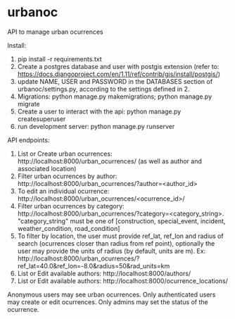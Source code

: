 # urbanoc
API to manage urban ocurrences

Install:
1. pip install -r requirements.txt
2. Create a postgres database and user with postgis extension (refer to: https://docs.djangoproject.com/en/1.11/ref/contrib/gis/install/postgis/)
3. update NAME, USER and PASSWORD in the DATABASES section of urbanoc/settings.py, according to the settings defined in 2.
4. Migrations: python manage.py makemigrations; python manage.py migrate
5. Create a user to interact with the api: python manage.py createsuperuser
6. run development server: python manage.py runserver

API endpoints:
1. List or Create urban ocurrences: http://localhost:8000/urban_ocurrences/ (as well as author and associated location)
2. Filter urban ocurrences by author: http://localhost:8000/urban_ocurrences/?author=<author_id>
3. To edit an individual ocurrence: http://localhost:8000/urban_ocurrences/<ocurrence_id>/
4. Filter urban ocurrences by category: http://localhost:8000/urban_ocurrences/?category=<category_string>.
	"category_string" must be one of [construction, special_event, incident, weather_condition, road_condition]
5. To filter by location, the user must provide ref_lat, ref_lon and radius of search 
    (ocurrences closer than radius from ref point), 
    optionally the user may provide the units of radius (by default, units are m).
    Ex: http://localhost:8000/urban_ocurrences/?ref_lat=40.0&ref_lon=-8.0&radius=50&rad_units=km
6. List or Edit available authors: http://localhost:8000/authors/
7. List or Edit available authors: http://localhost:8000/ocurrence_locations/

Anonymous users may see urban ocurrences.
Only authenticated users may create or edit ocurrences.
Only admins may set the status of the ocurrence.